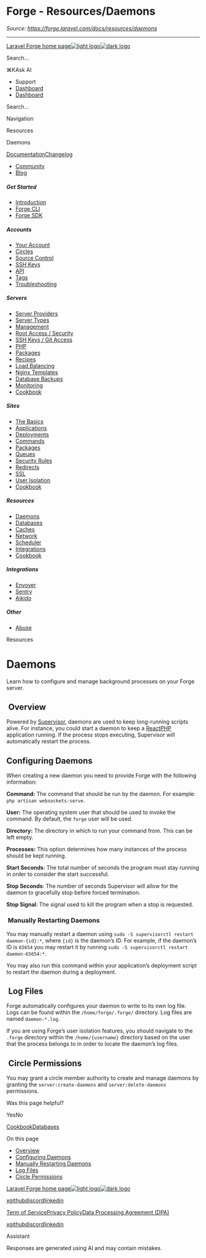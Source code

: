 # Forge - Resources/Daemons

*Source: https://forge.laravel.com/docs/resources/daemons*

---

[Laravel Forge home page![light logo](https://mintlify.s3.us-west-1.amazonaws.com/forge-laravel/logo/logo.svg)![dark logo](https://mintlify.s3.us-west-1.amazonaws.com/forge-laravel/logo/logo.svg)](https://forge.laravel.com)

Search...

⌘KAsk AI

- Support
- [Dashboard](https://forge.laravel.com)
- [Dashboard](https://forge.laravel.com)

Search...

Navigation

Resources

Daemons

[Documentation](/docs/introduction)[Changelog](/docs/changelog/changelog)

- [Community](https://discord.com/invite/laravel)
- [Blog](https://blog.laravel.com/forge)

##### Get Started

- [Introduction](/docs/introduction)
- [Forge CLI](/docs/cli)
- [Forge SDK](/docs/sdk)

##### Accounts

- [Your Account](/docs/accounts/your-account)
- [Circles](/docs/accounts/circles)
- [Source Control](/docs/accounts/source-control)
- [SSH Keys](/docs/accounts/ssh)
- [API](/docs/accounts/api)
- [Tags](/docs/accounts/tags)
- [Troubleshooting](/docs/accounts/cookbook)

##### Servers

- [Server Providers](/docs/servers/providers)
- [Server Types](/docs/servers/types)
- [Management](/docs/servers/management)
- [Root Access / Security](/docs/servers/provisioning-process)
- [SSH Keys / Git Access](/docs/servers/ssh)
- [PHP](/docs/servers/php)
- [Packages](/docs/servers/packages)
- [Recipes](/docs/servers/recipes)
- [Load Balancing](/docs/servers/load-balancing)
- [Nginx Templates](/docs/servers/nginx-templates)
- [Database Backups](/docs/servers/backups)
- [Monitoring](/docs/servers/monitoring)
- [Cookbook](/docs/servers/cookbook)

##### Sites

- [The Basics](/docs/sites/the-basics)
- [Applications](/docs/sites/applications)
- [Deployments](/docs/sites/deployments)
- [Commands](/docs/sites/commands)
- [Packages](/docs/sites/packages)
- [Queues](/docs/sites/queues)
- [Security Rules](/docs/sites/security-rules)
- [Redirects](/docs/sites/redirects)
- [SSL](/docs/sites/ssl)
- [User Isolation](/docs/sites/user-isolation)
- [Cookbook](/docs/sites/cookbook)

##### Resources

- [Daemons](/docs/resources/daemons)
- [Databases](/docs/resources/databases)
- [Caches](/docs/resources/caches)
- [Network](/docs/resources/network)
- [Scheduler](/docs/resources/scheduler)
- [Integrations](/docs/resources/integrations)
- [Cookbook](/docs/resources/cookbook)

##### Integrations

- [Envoyer](/docs/integrations/envoyer)
- [Sentry](/docs/integrations/sentry)
- [Aikido](/docs/integrations/aikido)

##### Other

- [Abuse](/docs/abuse)

Resources

# Daemons

Learn how to configure and manage background processes on your Forge server.

## [​](#overview) Overview

Powered by [Supervisor](http://supervisord.org), daemons are used to keep long-running scripts alive. For instance, you could start a daemon to keep a [ReactPHP](http://reactphp.org/) application running. If the process stops executing, Supervisor will automatically restart the process.

## [​](#configuring-daemons) Configuring Daemons

When creating a new daemon you need to provide Forge with the following information:

**Command:** The command that should be run by the daemon. For example: `php artisan websockets:serve`.

**User:** The operating system user that should be used to invoke the command. By default, the `forge` user will be used.

**Directory:** The directory in which to run your command from. This can be left empty.

**Processes:** This option determines how many instances of the process should be kept running.

**Start Seconds**: The total number of seconds the program must stay running in order to consider the start successful.

**Stop Seconds**: The number of seconds Supervisor will allow for the daemon to gracefully stop before forced termination.

**Stop Signal**: The signal used to kill the program when a stop is requested.

### [​](#manually-restarting-daemons) Manually Restarting Daemons

You may manually restart a daemon using `sudo -S supervisorctl restart daemon-{id}:*`, where `{id}` is the daemon’s ID. For example, if the daemon’s ID is `65654` you may restart it by running `sudo -S supervisorctl restart daemon-65654:*`.

You may also run this command within your application’s deployment script to restart the daemon during a deployment.

## [​](#log-files) Log Files

Forge automatically configures your daemon to write to its own log file. Logs can be found within the `/home/forge/.forge/` directory. Log files are named `daemon-*.log`.

If you are using Forge’s user isolation features, you should navigate to the `.forge` directory within the `/home/{username}` directory based on the user that the process belongs to in order to locate the daemon’s log files.

## [​](#circle-permissions) Circle Permissions

You may grant a circle member authority to create and manage daemons by granting the `server:create-daemons` and `server:delete-daemons` permissions.

Was this page helpful?

YesNo

[Cookbook](/docs/sites/cookbook)[Databases](/docs/resources/databases)

On this page

- [Overview](#overview)
- [Configuring Daemons](#configuring-daemons)
- [Manually Restarting Daemons](#manually-restarting-daemons)
- [Log Files](#log-files)
- [Circle Permissions](#circle-permissions)

[Laravel Forge home page![light logo](https://mintlify.s3.us-west-1.amazonaws.com/forge-laravel/logo/logo.svg)![dark logo](https://mintlify.s3.us-west-1.amazonaws.com/forge-laravel/logo/logo.svg)](https://forge.laravel.com)

[x](https://x.com/laravelphp)[github](https://github.com/laravel)[discord](https://discord.com/invite/laravel)[linkedin](https://linkedin.com/company/laravel)

[Term of Service](https://forge.laravel.com/terms-of-service)[Privacy Policy](https://forge.laravel.com/privacy-policy)[Data Processing Agreement (DPA)](https://forge.laravel.com/data-processing-agreement)

[x](https://x.com/laravelphp)[github](https://github.com/laravel)[discord](https://discord.com/invite/laravel)[linkedin](https://linkedin.com/company/laravel)

Assistant

Responses are generated using AI and may contain mistakes.